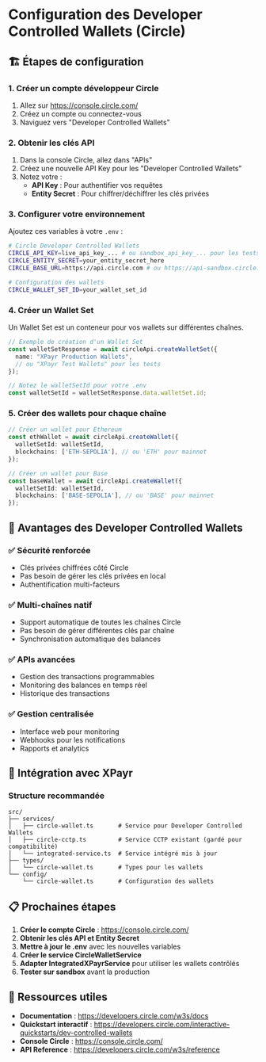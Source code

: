 # Configuration des Developer Controlled Wallets (Circle)

## 🏗️ Étapes de configuration

### 1. Créer un compte développeur Circle
1. Allez sur https://console.circle.com/
2. Créez un compte ou connectez-vous
3. Naviguez vers "Developer Controlled Wallets"

### 2. Obtenir les clés API
1. Dans la console Circle, allez dans "APIs"
2. Créez une nouvelle API Key pour les "Developer Controlled Wallets"
3. Notez votre :
   - **API Key** : Pour authentifier vos requêtes
   - **Entity Secret** : Pour chiffrer/déchiffrer les clés privées

### 3. Configurer votre environnement
Ajoutez ces variables à votre `.env` :

```bash
# Circle Developer Controlled Wallets
CIRCLE_API_KEY=live_api_key_... # ou sandbox_api_key_... pour les tests
CIRCLE_ENTITY_SECRET=your_entity_secret_here
CIRCLE_BASE_URL=https://api.circle.com # ou https://api-sandbox.circle.com pour les tests

# Configuration des wallets
CIRCLE_WALLET_SET_ID=your_wallet_set_id
```

### 4. Créer un Wallet Set
Un Wallet Set est un conteneur pour vos wallets sur différentes chaînes.

```typescript
// Exemple de création d'un Wallet Set
const walletSetResponse = await circleApi.createWalletSet({
  name: "XPayr Production Wallets",
  // ou "XPayr Test Wallets" pour les tests
});

// Notez le walletSetId pour votre .env
const walletSetId = walletSetResponse.data.walletSet.id;
```

### 5. Créer des wallets pour chaque chaîne
```typescript
// Créer un wallet pour Ethereum
const ethWallet = await circleApi.createWallet({
  walletSetId: walletSetId,
  blockchains: ['ETH-SEPOLIA'], // ou 'ETH' pour mainnet
});

// Créer un wallet pour Base
const baseWallet = await circleApi.createWallet({
  walletSetId: walletSetId,
  blockchains: ['BASE-SEPOLIA'], // ou 'BASE' pour mainnet
});
```

## 🔧 Avantages des Developer Controlled Wallets

### ✅ Sécurité renforcée
- Clés privées chiffrées côté Circle
- Pas besoin de gérer les clés privées en local
- Authentification multi-facteurs

### ✅ Multi-chaînes natif
- Support automatique de toutes les chaînes Circle
- Pas besoin de gérer différentes clés par chaîne
- Synchronisation automatique des balances

### ✅ APIs avancées
- Gestion des transactions programmables
- Monitoring des balances en temps réel
- Historique des transactions

### ✅ Gestion centralisée
- Interface web pour monitoring
- Webhooks pour les notifications
- Rapports et analytics

## 🚀 Intégration avec XPayr

### Structure recommandée
```
src/
├── services/
│   ├── circle-wallet.ts       # Service pour Developer Controlled Wallets
│   ├── circle-cctp.ts         # Service CCTP existant (gardé pour compatibilité)
│   └── integrated-service.ts  # Service intégré mis à jour
├── types/
│   └── circle-wallet.ts       # Types pour les wallets
└── config/
    └── circle-wallet.ts       # Configuration des wallets
```

## 📋 Prochaines étapes

1. **Créer le compte Circle** : https://console.circle.com/
2. **Obtenir les clés API et Entity Secret**
3. **Mettre à jour le .env** avec les nouvelles variables
4. **Créer le service CircleWalletService**
5. **Adapter IntegratedXPayrService** pour utiliser les wallets contrôlés
6. **Tester sur sandbox** avant la production

## 🔗 Ressources utiles

- **Documentation** : https://developers.circle.com/w3s/docs
- **Quickstart interactif** : https://developers.circle.com/interactive-quickstarts/dev-controlled-wallets
- **Console Circle** : https://console.circle.com/
- **API Reference** : https://developers.circle.com/w3s/reference
